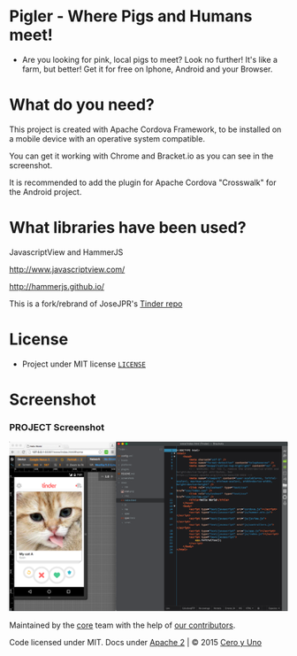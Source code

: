 # Pigler - Where Pigs and Humans meet!

* Are you looking for pink, local pigs to meet? Look no further! It's like a farm, but better! Get it for free on Iphone, Android and your Browser.

# What do you need?

This project is created with Apache Cordova Framework, to be installed on a mobile device with an operative system compatible.

You can get it working with Chrome and Bracket.io as you can see in the screenshot.

It is recommended to add the plugin for Apache Cordova "Crosswalk" for the Android project.

# What libraries have been used?

JavascriptView and HammerJS

http://www.javascriptview.com/

http://hammerjs.github.io/

This is a fork/rebrand of JoseJPR's [Tinder repo](https://github.com/JoseJPR/Tinder)
# License

* Project under MIT license [`LICENSE`](LICENSE)

# Screenshot

### PROJECT Screenshot

![PROJECT Screenshot](https://github.com/JoseJPR/Tinder/blob/master/screenshots/screenshot.jpg)

Maintained by the <a href="https://github.com/JoseJPR/Tinder/network/members" target="_blank">core</a> team with the help of <a href="https://github.com/JoseJPR/Tinder/graphs/contributors" target="_blank">our contributors</a>.

Code licensed under MIT. Docs under <a href="https://tldrlegal.com/license/apache-license-2.0-(apache-2.0)" target="_blank">Apache 2</a> | © 2015 <a href="http://www.ceroyuno.es/" target="_blank">Cero y Uno</a>
